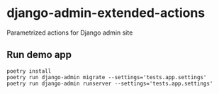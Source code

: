 # django-admin-extended-actions
Parametrized actions for Django admin site

## Run demo app

```shell script
poetry install
poetry run django-admin migrate --settings='tests.app.settings'
poetry run django-admin runserver --settings='tests.app.settings'
```
